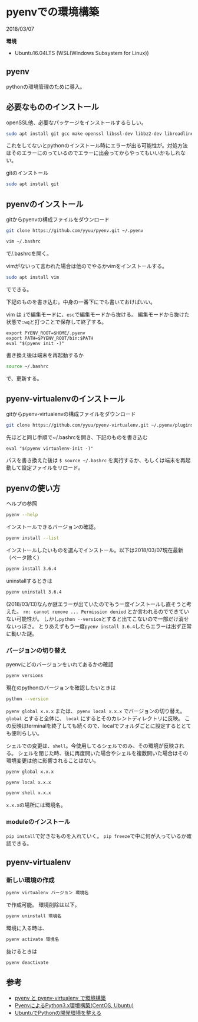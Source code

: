 # pyenvでの環境構築
2018/03/07

**環境**
- Ubuntu16.04LTS
(WSL(Windows Subsystem for Linux))

## pyenv
pythonの環境管理のために導入。

## 必要なもののインストール
openSSL他、必要なパッケージをインストールするらしい。
```sh
sudo apt install git gcc make openssl libssl-dev libbz2-dev libreadline-dev libsqlite3-dev
```
これをしてないとpythonのインストール時にエラーが出る可能性が。対処方法はそのエラーにのっているのでエラーに出会ってからやってもいいかもしれない。

gitのインストール
```sh
sudo apt install git
```

## pyenvのインストール
gitからpyenvの構成ファイルをダウンロード
```sh
git clone https://github.com/yyuu/pyenv.git ~/.pyenv
```

```sh
vim ~/.bashrc
```
で/.bashrcを開く。

vimがないって言われた場合は他のでやるかvimをインストールする。
```sh
sudo apt install vim
```
でできる。

下記のものを書き込む。中身の一番下にでも書いておけばいい。

vim は `i`で編集モードに、`esc`で編集モードから抜ける。
編集モードから抜けた状態で`:wq`と打つことで保存して終了する。
```
export PYENV_ROOT=$HOME/.pyenv
export PATH=$PYENV_ROOT/bin:$PATH
eval "$(pyenv init -)"
```
書き換え後は端末を再起動するか
```sh
source ~/.bashrc
```
で、更新する。

## pyenv-virtualenvのインストール
gitからpyenv-virtualenvの構成ファイルをダウンロード
```sh
git clone https://github.com/yyuu/pyenv-virtualenv.git ~/.pyenv/plugins/pyenv-virtualenv
```
先ほどと同じ手順で~/.bashrcを開き、下記のものを書き込む
```
eval "$(pyenv virtualenv-init -)"
```
パスを書き換えた後は `$ source ~/.bashrc` を実行するか、もしくは端末を再起動して設定ファイルをリロード。

## pyenvの使い方
ヘルプの参照
```sh
pyenv --help
```
インストールできるバージョンの確認。
```sh
pyenv install --list
```
インストールしたいものを選んでインストール。以下は2018/03/07現在最新（ベータ除く）
```sh
pyenv install 3.6.4
```

uninstallするときは
```sh
pyenv uninstall 3.6.4
```
(2018/03/13)なんか謎エラーが出ていたのでもう一度インストールし直そうと考えた。
`rm: cannot remove ... Permission denied`
とか言われるのでできていない可能性が。
しかし`python --version`とすると出てこないので一部だけ消せないっぽさ。
とりあえずもう一度`pyenv install 3.6.4`したらエラーは出ず正常に動いた謎。


### バージョンの切り替え
pyenvにどのバージョンをいれてあるかの確認
```sh
pyenv versions
```
現在のpythonのバージョンを確認したいときは
```sh
python --version
```

`pyenv global x.x.x` または、 `pyenv local x.x.x` でバージョンの切り替え。
`global` とすると全体に、 `local` にするとそのカレントディレクトリに反映。
この反映はterminalを終了しても続くので、localでフォルダごとに設定するととても便利らしい。

シェルでの変更は、`shell`。今使用してるシェルでのみ、その環境が反映される。
シェルを閉じた時、後に再度開いた場合やシェルを複数開いた場合はその環境変更は他に影響されることはない。

```sh
pyenv global x.x.x
```
```sh
pyenv local x.x.x
```
```sh
pyenv shell x.x.x
```
`x.x.x`の場所には環境名。

### moduleのインストール
`pip install`で好きなものを入れていく。
`pip freeze`で中に何が入っているか確認できる。

## pyenv-virtualenv

### 新しい環境の作成

```sh
pyenv virtualenv バージョン 環境名
```
で作成可能。
環境削除は以下。
```sh
pyenv uninstall 環境名
```

環境に入る時は、
```sh
pyenv activate 環境名
```
抜けるときは
```sh
pyenv deactivate
```

## 参考
- [pyenv と pyenv-virtualenv で環境構築](https://qiita.com/Kodaira_/items/feadfef9add468e3a85b)
- [PyenvによるPython3.x環境構築(CentOS, Ubuntu)](https://qiita.com/akito1986/items/be5dcd1a502aaf22010b)
- [UbuntuでPythonの開発環境を整える](https://qiita.com/uryyyyyyy/items/268f8dc0d6ec3d7da7e3)
